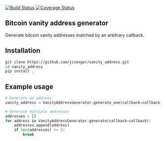 
[![Build Status](https://travis-ci.org/jcsongor/vanity_address.svg?branch=master)](https://travis-ci.org/jcsongor/vanity_address)
[![Coverage Status](https://coveralls.io/repos/github/jcsongor/vanity_address/badge.svg)](https://coveralls.io/github/jcsongor/vanity_address)

## Bitcoin vanity address generator

Generate bitcoin vanity addresses matched by an arbitrary callback.

## Installation
```bash
git clone https://github.com/jcsongor/vanity_address.git
cd vanity_address
pip install .

```

## Example usage
```python
# Generate an address
vanity_address = VanityAddressGenerator.generate_one(callback=callback)

# Generate multiple addresses
addresses = []
for address in VanityAddressGenerator.generate(callback=callback):
    addresses.append(address)
    if len(addresses) >= 5:
        break
```
